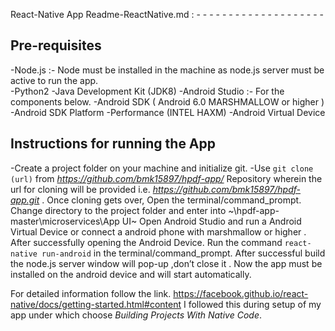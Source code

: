 React-Native App   Readme-ReactNative.md   : - - - - - - - - - - - - - - - - - - - - 


## Pre-requisites 

-Node.js :- Node must be installed in the machine as node.js server must be active to run the app.   
-Python2
-Java Development Kit (JDK8)
-Android Studio :- For the components below.
	-Android SDK ( Android 6.0 MARSHMALLOW or higher )
	-Android SDK Platform
	-Performance (INTEL HAXM)
	-Android Virtual Device

## Instructions for running the App
	
-Create a project folder on your machine and initialize git.
-Use ` git clone (url) ` from _https://github.com/bmk15897/hpdf-app/_ Repository wherein the url for cloning will be provided i.e. _https://github.com/bmk15897/hpdf-app.git_ .
Once cloning gets over, Open the terminal/command_prompt.
Change directory to the project folder and enter into ~\hpdf-app-master\microservices\App UI~
Open Android Studio and run a Android Virtual Device or connect a android phone with marshmallow or higher .
After successfully opening the Android Device.
Run the command
 `react-native run-android`  in the terminal/command_prompt.
After successful build the node.js server window will pop-up ,don’t close it .
Now the app must be installed on the android device and will start automatically.


For detailed information follow the link.
https://facebook.github.io/react-native/docs/getting-started.html#content 
I followed this during setup of my app under which choose 
_Building Projects With Native Code_.
